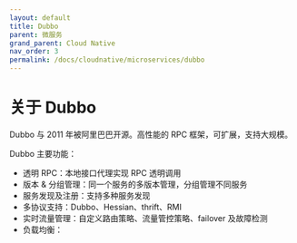 ```yaml
---
layout: default
title: Dubbo
parent: 微服务
grand_parent: Cloud Native
nav_order: 3
permalink: /docs/cloudnative/microservices/dubbo
---
```


# 关于 Dubbo 

Dubbo 与 2011 年被阿里巴巴开源。高性能的 RPC 框架，可扩展，支持大规模。



Dubbo 主要功能：

- 透明 RPC：本地接口代理实现 RPC 透明调用
- 版本 & 分组管理：同一个服务的多版本管理，分组管理不同服务
- 服务发现及注册：支持多种服务发现
- 多协议支持：Dubbo、Hessian、thrift、RMI
- 实时流量管理：自定义路由策略、流量管控策略、failover 及故障检测
- 负载均衡：

